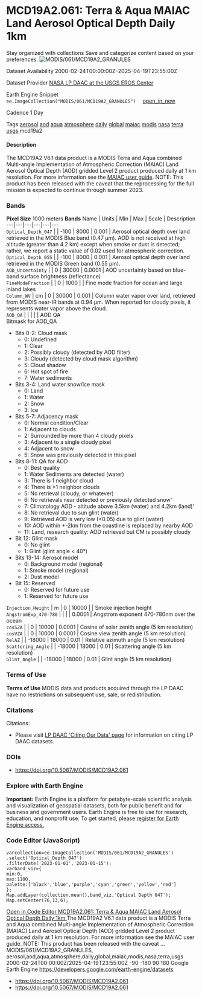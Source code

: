  
#  MCD19A2.061: Terra & Aqua MAIAC Land Aerosol Optical Depth Daily 1km 
Stay organized with collections  Save and categorize content based on your preferences. 
![MODIS/061/MCD19A2_GRANULES](https://developers.google.com/earth-engine/datasets/images/MODIS/MODIS_061_MCD19A2_GRANULES_sample.png) 

Dataset Availability
    2000-02-24T00:00:00Z–2025-04-19T23:55:00Z 

Dataset Provider
     [ NASA LP DAAC at the USGS EROS Center ](https://doi.org/10.5067/MODIS/MCD19A2.061) 

Earth Engine Snippet
     `    ee.ImageCollection("MODIS/061/MCD19A2_GRANULES")   ` [ open_in_new ](https://code.earthengine.google.com/?scriptPath=Examples:Datasets/MODIS/MODIS_061_MCD19A2_GRANULES) 

Cadence
    1 Day 

Tags
     [aerosol](https://developers.google.com/earth-engine/datasets/tags/aerosol) [aod](https://developers.google.com/earth-engine/datasets/tags/aod) [aqua](https://developers.google.com/earth-engine/datasets/tags/aqua) [atmosphere](https://developers.google.com/earth-engine/datasets/tags/atmosphere) [daily](https://developers.google.com/earth-engine/datasets/tags/daily) [global](https://developers.google.com/earth-engine/datasets/tags/global) [maiac](https://developers.google.com/earth-engine/datasets/tags/maiac) [modis](https://developers.google.com/earth-engine/datasets/tags/modis) [nasa](https://developers.google.com/earth-engine/datasets/tags/nasa) [terra](https://developers.google.com/earth-engine/datasets/tags/terra) [usgs](https://developers.google.com/earth-engine/datasets/tags/usgs)
mcd19a2
#### Description
The MCD19A2 V6.1 data product is a MODIS Terra and Aqua combined Multi-angle Implementation of Atmospheric Correction (MAIAC) Land Aerosol Optical Depth (AOD) gridded Level 2 product produced daily at 1 km resolution. For more information see the [MAIAC user guide](https://lpdaac.usgs.gov/documents/1500/MCD19_User_Guide_V61.pdf).
NOTE: This product has been released with the caveat that the reprocessing for the full mission is expected to continue through summer 2023.
### Bands
**Pixel Size** 1000 meters 
**Bands**
Name | Units | Min | Max | Scale | Description  
---|---|---|---|---|---  
`Optical_Depth_047` |  |  -100  |  8000  | 0.001 | Aerosol optical depth over land retrieved in the MODIS Blue band (0.47 μm). AOD is not received at high altitude (greater than 4.2 km) except when smoke or dust is detected; rather, we report a static value of 0.02 used for atmospheric correction.  
`Optical_Depth_055` |  |  -100  |  8000  | 0.001 | Aerosol optical depth over land retrieved in the MODIS Green band (0.55 μm).  
`AOD_Uncertainty` |  |  0  |  30000  | 0.0001 | AOD uncertainty based on blue-band surface brightness (reflectance)  
`FineModeFraction` |  |  0  |  1000  |  | Fine mode fraction for ocean and large inland lakes  
`Column_WV` | cm |  0  |  30000  | 0.001 | Column water vapor over land, retrieved from MODIS near-IR bands at 0.94 μm. When reported for cloudy pixels, it represents water vapor above the cloud.  
`AOD_QA` |  |  |  |  | AOD QA  
Bitmask for AOD_QA
  * Bits 0-2: Cloud mask 
    * 0: Undefined
    * 1: Clear
    * 2: Possibly cloudy (detected by AOD filter)
    * 3: Cloudy (detected by cloud mask algorithm)
    * 5: Cloud shadow
    * 6: Hot spot of fire
    * 7: Water sediments
  * Bits 3-4: Land water snow/ice mask 
    * 0: Land
    * 1: Water
    * 2: Snow
    * 3: Ice
  * Bits 5-7: Adjacency mask 
    * 0: Normal condition/Clear
    * 1: Adjacent to clouds
    * 2: Surrounded by more than 4 cloudy pixels
    * 3: Adjacent to a single cloudy pixel
    * 4: Adjacent to snow
    * 5: Snow was previously detected in this pixel
  * Bits 8-11: QA for AOD 
    * 0: Best quality
    * 1: Water Sediments are detected (water)
    * 3: There is 1 neighbor cloud
    * 4: There is >1 neighbor clouds
    * 5: No retrieval (cloudy, or whatever)
    * 6: No retrievals near detected or previously detected snow'
    * 7: Climatology AOD - altitude above 3.5km (water) and 4.2km (land)'
    * 8: No retrieval due to sun glint (water)
    * 9: Retrieved AOD is very low (<0.05) due to glint (water)
    * 10: AOD within +-2km from the coastline is replaced by nearby AOD
    * 11: Land, research quality: AOD retrieved but CM is possibly cloudy
  * Bit 12: Glint mask 
    * 0: No glint
    * 1: Glint (glint angle < 40°)
  * Bits 13-14: Aerosol model 
    * 0: Background model (regional)
    * 1: Smoke model (regional)
    * 2: Dust model
  * Bit 15: Reserved 
    * 0: Reserved for future use
    * 1: Reserved for future use

  
`Injection_Height` | m |  0  |  10000  |  | Smoke injection height  
`AngstromExp_470-780` |  |  |  | 0.0001 | Angstrom exponent 470-780nm over the ocean  
`cosSZA` |  |  0  |  10000  | 0.0001 | Cosine of solar zenith angle (5 km resolution)  
`cosVZA` |  |  0  |  10000  | 0.0001 | Cosine view zenith angle (5 km resolution)  
`RelAZ` |  |  -18000  |  18000  | 0.01 | Relative azimuth angle (5 km resolution)  
`Scattering_Angle` |  |  -18000  |  18000  | 0.01 | Scattering angle (5 km resolution)  
`Glint_Angle` |  |  -18000  |  18000  | 0.01 | Glint angle (5 km resolution)  
### Terms of Use
**Terms of Use**
MODIS data and products acquired through the LP DAAC have no restrictions on subsequent use, sale, or redistribution.
### Citations
Citations:
  * Please visit [LP DAAC 'Citing Our Data' page](https://lpdaac.usgs.gov/citing_our_data) for information on citing LP DAAC datasets.


### DOIs
  * [ https://doi.org/10.5067/MODIS/MCD19A2.061 ](https://doi.org/10.5067/MODIS/MCD19A2.061)


### Explore with Earth Engine
**Important:** Earth Engine is a platform for petabyte-scale scientific analysis and visualization of geospatial datasets, both for public benefit and for business and government users. Earth Engine is free to use for research, education, and nonprofit use. To get started, please [register for Earth Engine access.](https://console.cloud.google.com/earth-engine)
### Code Editor (JavaScript)
```
varcollection=ee.ImageCollection('MODIS/061/MCD19A2_GRANULES')
.select('Optical_Depth_047')
.filterDate('2023-01-01','2023-01-15');
varband_viz={
min:0,
max:1100,
palette:['black','blue','purple','cyan','green','yellow','red']
};
Map.addLayer(collection.mean(),band_viz,'Optical Depth 047');
Map.setCenter(76,13,6);
```
[ Open in Code Editor ](https://code.earthengine.google.com/?scriptPath=Examples:Datasets/MODIS/MODIS_061_MCD19A2_GRANULES)
[ MCD19A2.061: Terra & Aqua MAIAC Land Aerosol Optical Depth Daily 1km ](https://developers.google.com/earth-engine/datasets/catalog/MODIS_061_MCD19A2_GRANULES)
The MCD19A2 V6.1 data product is a MODIS Terra and Aqua combined Multi-angle Implementation of Atmospheric Correction (MAIAC) Land Aerosol Optical Depth (AOD) gridded Level 2 product produced daily at 1 km resolution. For more information see the MAIAC user guide. NOTE: This product has been released with the caveat …
MODIS/061/MCD19A2_GRANULES, aerosol,aod,aqua,atmosphere,daily,global,maiac,modis,nasa,terra,usgs 
2000-02-24T00:00:00Z/2025-04-19T23:55:00Z
-90 -180 90 180 
Google Earth Engine
https://developers.google.com/earth-engine/datasets
  * [ https://doi.org/10.5067/MODIS/MCD19A2.061 ](https://doi.org/https://doi.org/10.5067/MODIS/MCD19A2.061)
  * [ https://doi.org/10.5067/MODIS/MCD19A2.061 ](https://doi.org/https://developers.google.com/earth-engine/datasets/catalog/MODIS_061_MCD19A2_GRANULES)



